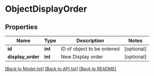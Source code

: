 # ObjectDisplayOrder

## Properties
Name | Type | Description | Notes
------------ | ------------- | ------------- | -------------
**id** | **int** | ID of object to be ordered | [optional] 
**display_order** | **int** | New Display order | [optional] 

[[Back to Model list]](../README.md#documentation-for-models) [[Back to API list]](../README.md#documentation-for-api-endpoints) [[Back to README]](../README.md)


